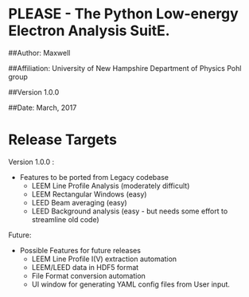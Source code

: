 # PLEASE - The Python Low-energy Electron Analysis SuitE.

##Author: Maxwell

##Affiliation: University of New Hampshire Department of Physics Pohl group

##Version 1.0.0

##Date: March, 2017

# Release Targets
Version 1.0.0 :
* Features to be ported from Legacy codebase
    * LEEM Line Profile Analysis (moderately difficult)
    * LEEM Rectangular Windows (easy)
    * LEED Beam averaging (easy)
    * LEED Background analysis (easy - but needs some effort to streamline old code)

Future:
* Possible Features for future releases
    * LEEM Line Profile I(V) extraction automation
    * LEEM/LEED data in HDF5 format
    * File Format conversion automation
    * UI window for generating YAML config files from User input.
